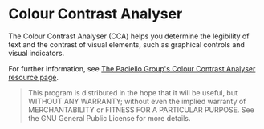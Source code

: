 # Colour Contrast Analyser

The Colour Contrast Analyser (CCA) helps you determine the legibility of text and the contrast of visual elements, such as graphical controls and visual indicators.

For further information, see [The Paciello Group's Colour Contrast Analyser resource page](https://developer.paciellogroup.com/resources/contrastanalyser/).

> This program is distributed in the hope that it will be useful, but WITHOUT ANY WARRANTY; without even the implied warranty of MERCHANTABILITY or FITNESS FOR A PARTICULAR PURPOSE. See the GNU General Public License for more details.
